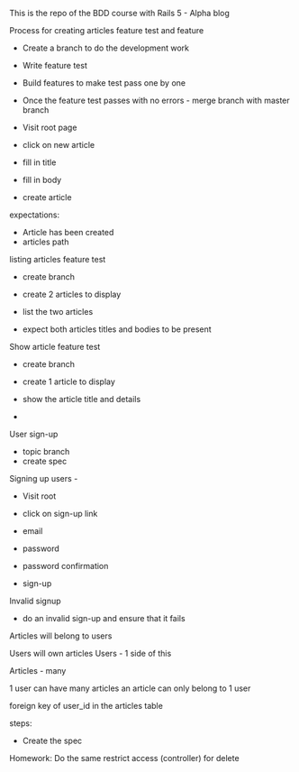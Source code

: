 This is the repo of the BDD course with Rails 5 - Alpha blog

Process for creating articles feature test and feature

- Create a branch to do the development work
- Write feature test
- Build features to make test pass one by one
- Once the feature test passes with no errors - merge branch with master branch


- Visit root page
- click on new article
- fill in title
- fill in body
- create article

expectations:
- Article has been created
- articles path


listing articles feature test

- create branch
- create 2 articles to display

- list the two articles

- expect both articles titles and bodies to be present

Show article feature test

- create branch
- create 1 article to display

- show the article title and details
- 
User sign-up

- topic branch
- create spec

Signing up users -
- Visit root
- click on sign-up link
- email
- password
- password confirmation

- sign-up

Invalid signup

- do an invalid sign-up and ensure that it fails


Articles will belong to users

Users will own articles
Users - 1 side of this

Articles - many

1 user can have many articles
an article can only belong to 1 user

foreign key of user_id in the articles table

steps:

- Create the spec

Homework: Do the same restrict access (controller) for delete